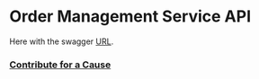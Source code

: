 # Order Management Service API

Here with the swagger [URL](https://order-management-service-api.herokuapp.com/swagger-ui.html).


### [Contribute for a Cause](http://bit.ly/2WryDT8)
